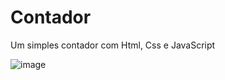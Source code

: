 # Contador
Um simples contador com Html, Css e JavaScript

![image](https://user-images.githubusercontent.com/90356500/172474298-3e9027bd-19cf-4977-a89e-34b4ede81d3e.png)
